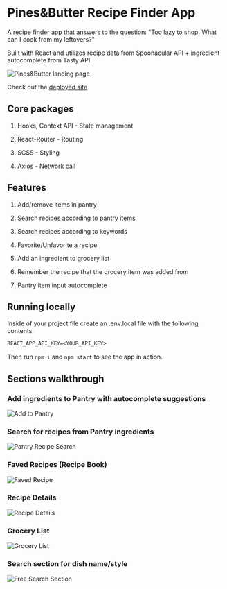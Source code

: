 # Pines&Butter Recipe Finder App

A recipe finder app that answers to the question: "Too lazy to shop. What can I cook from my leftovers?"

Built with React and utilizes recipe data from Spoonacular API + ingredient autocomplete from Tasty API.

![Pines&Butter landing page](https://i.ibb.co/5nyv9Tk/2020-07-22.png)

Check out the [deployed site](https://pinesandbutter.netlify.app/)

## Core packages

1. Hooks, Context API - State management

2. React-Router - Routing

3. SCSS - Styling

4. Axios - Network call

## Features

1. Add/remove items in pantry

2. Search recipes according to pantry items

3. Search recipes according to keywords

4. Favorite/Unfavorite a recipe

5. Add an ingredient to grocery list

6. Remember the recipe that the grocery item was added from

7. Pantry item input autocomplete

## Running locally

Inside of your project file create an .env.local file with the following contents:

```txt
REACT_APP_API_KEY=<YOUR_API_KEY>
```

Then run ```npm i``` and ```npm start``` to see the app in action.

## Sections walkthrough

### Add ingredients to Pantry with autocomplete suggestions

![Add to Pantry](https://i.ibb.co/2S0DD1b/2020-07-20-1.png)

### Search for recipes from Pantry ingredients

![Pantry Recipe Search](https://i.ibb.co/SRL9sCg/2020-07-19-1.png)

### Faved Recipes (Recipe Book)

![Faved Recipe](https://i.ibb.co/XYtnD38/2020-07-20-9.png)

### Recipe Details

![Recipe Details](https://i.ibb.co/XYcyvx1/2020-07-20-4.png)

### Grocery List

![Grocery List](https://i.ibb.co/xGZ43PH/2020-07-20-8.png)

### Search section for dish name/style

![Free Search Section](https://i.ibb.co/jGQPNRB/2020-07-20-11.png)

